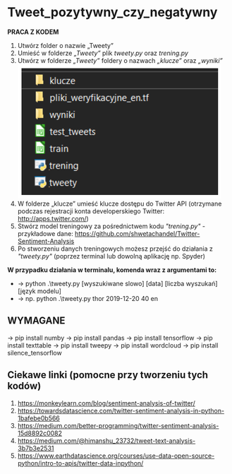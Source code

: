 # Tweet_pozytywny_czy_negatywny

**PRACA Z KODEM**
1) Utwórz folder o nazwie „Tweety” 
2) Umieść w folderze _„Tweety”_ plik _tweety.py_ oraz _trening.py_
3) Utwórz w folderze _„Tweety”_ foldery o nazwach _„klucze”_ oraz _„wyniki”_
![Struktura folderu](https://github.com/AnnaShino/Tweet_pozytywny_czy_negatywny/blob/main/STRUKTURA%20FOLDERU.png)
4) W folderze „klucze” umieść klucze dostępu do Twitter API (otrzymane podczas rejestracji konta developerskiego Twitter: http://apps.twitter.com/) 
5) Stwórz model treningowy za pośrednictwem kodu _"trening.py"_ - przykładowe dane: https://github.com/shwetachandel/Twitter-Sentiment-Analysis
6) Po stworzeniu danych treningowych możesz przejść do działania z _"tweety.py"_ (poprzez terminal lub dowolną aplikację np. Spyder)

**W przypadku działania w terminalu, komenda wraz z argumentami to:**  
  * -> python .\tweety.py [wyszukiwane slowo] [data] [liczba wyszukań] [język modelu]  
  * -> np. python .\tweety.py thor 2019-12-20 40 en

## WYMAGANE
→ pip install numby 
→ pip install pandas 
→ pip install tensorflow 
→ pip install texttable 
→ pip install tweepy 
→ pip install wordcloud
→ pip install silence_tensorflow 


## Ciekawe linki (pomocne przy tworzeniu tych kodów)
1) https://monkeylearn.com/blog/sentiment-analysis-of-twitter/ 
2) https://towardsdatascience.com/twitter-sentiment-analysis-in-python-1bafebe0b566 
3) https://medium.com/better-programming/twitter-sentiment-analysis-15d8892c0082 
4) https://medium.com/@himanshu_23732/tweet-text-analysis-3b7b3e2531 
5) https://www.earthdatascience.org/courses/use-data-open-source-python/intro-to-apis/twitter-data-inpython/
